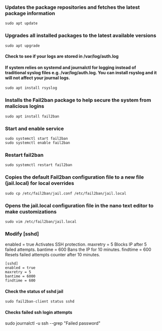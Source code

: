 ### Updates the package repositories and fetches the latest package information
```
sudo apt update
```
### Upgrades all installed packages to the latest available versions
```
sudo apt upgrade
```
#### Check to see if your logs are stored in /var/log/auth.log

#### If system relies on systemd and journalctl for logging instead of traditional syslog files e.g. /var/log/auth.log. You can install rsyslog and it will not affect your journal logs.
```
sudo apt install rsyslog
```
### Installs the Fail2ban package to help secure the system from malicious logins
```
sudo apt install fail2ban
```
### Start and enable service
```
sudo systemctl start fail2ban
sudo systemctl enable fail2ban
```
### Restart fail2ban
```
sudo systemctl restart fail2ban
```
### Copies the default Fail2ban configuration file to a new file (jail.local) for local overrides
```
sudo cp /etc/fail2ban/jail.conf /etc/fail2ban/jail.local
```
### Opens the jail.local configuration file in the nano text editor to make customizations
```
sudo vim /etc/fail2ban/jail.local
```
### Modify [sshd]
enabled = true Activates SSH protection.
maxretry = 5 Blocks IP after 5 failed attempts.
bantime = 600 Bans the IP for 10 minutes.
findtime = 600 Resets failed attempts counter after 10 minutes.

```
[sshd]
enabled = true 
maxretry = 5
bantime = 6000
findtime = 600
```

#### Check the status of sshd jail 
```
sudo fail2ban-client status sshd
```
#### Checks failed ssh login attempts
sudo journalctl -u ssh --grep "Failed password" 
